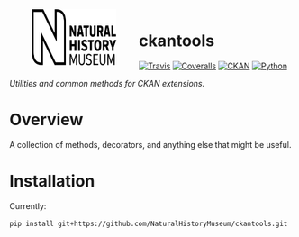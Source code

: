 <img src=".github/nhm-logo.svg" align="left" width="150px" height="100px" hspace="40"/>

# ckantools

[![Travis](https://img.shields.io/travis/NaturalHistoryMuseum/ckantools/main.svg?style=flat-square)](https://travis-ci.org/NaturalHistoryMuseum/ckanext-nhm)
[![Coveralls](https://img.shields.io/coveralls/github/NaturalHistoryMuseum/ckantools/main.svg?style=flat-square)](https://coveralls.io/github/NaturalHistoryMuseum/ckanext-nhm)
[![CKAN](https://img.shields.io/badge/ckan-2.9.1-orange.svg?style=flat-square)](https://github.com/ckan/ckan)
[![Python](https://img.shields.io/badge/python-3.6%20%7C%203.7%20%7C%203.8-blue.svg?style=flat-square)](https://www.python.org/)

_Utilities and common methods for CKAN extensions._


# Overview

A collection of methods, decorators, and anything else that might be useful.

# Installation

Currently:
```shell
pip install git+https://github.com/NaturalHistoryMuseum/ckantools.git
```
